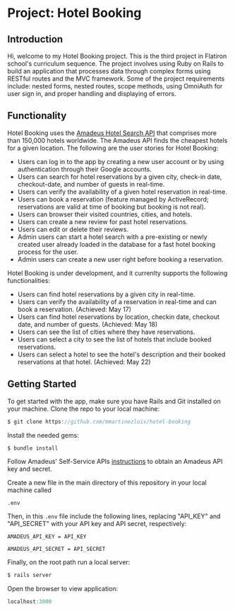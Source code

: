 # Project: Hotel Booking

## Introduction
Hi, welcome to my Hotel Booking project. This is the third project in Flatiron school's curriculum sequence. The project involves using Ruby on Rails to build an application that processes data through complex forms using RESTful routes and the MVC framework. Some of the project requirements include: nested forms, nested routes, scope methods, using OmniAuth for user sign in, and proper handling and displaying of errors. 

## Functionality
Hotel Booking uses the [Amadeus Hotel Search API](https://developers.amadeus.com/self-service/category/hotel/api-doc/hotel-search) that comprises more than 150,000 hotels worldwide. The Amadeus API finds the cheapest hotels for a given location. The following are the user stories for Hotel Booking:

* Users can log in to the app by creating a new user account or by using authentication through their Google accounts.
* Users can search for hotel reservations by a given city, check-in date, checkout-date, and number of guests in real-time.
* Users can verify the availability of a given hotel reservation in real-time.
* Users can book a reservation (feature managed by ActiveRecord; reservations are valid at time of booking but booking is not real). 
* Users can browser their visited countries, cities, and hotels.
* Users can create a new review for past hotel reservations.
* Users can edit or delete their reviews.
* Admin users can start a hotel search with a pre-existing or newly created user already loaded in the database for a fast hotel booking process for the user.
* Admin users can create a new user right before booking a reservation.

Hotel Booking is under development, and it currenlty supports the following functionalities:
* Users can find hotel reservations by a given city in real-time. 
* Users can verify the availability of a reservation in real-time and can book a reservation. (Achieved: May 17)
* Users can find hotel reservations by location, checkin date, checkout date, and number of guests. (Achieved: May 18)
* Users can see the list of cities where they have reservations.
* Users can select a city to see the list of hotels that include booked reservations.
* Users can select a hotel to see the hotel's description and their booked reservations at that hotel. (Achieved: May 22)

## Getting Started
To get started with the app, make sure you have Rails and Git installed on your machine. Clone the repo to your local machine:
``` javascript
$ git clone https://github.com/mmartinezluis/hotel-booking
```

Install the needed gems:
``` javascript
$ bundle install
```

Follow Amadeus' Self-Service APIs [instructions](https://developers.amadeus.com/get-started/get-started-with-self-service-apis-335) to obtain an Amadeus API key and secret.

Create a new file in the main directory of this repository in your local machine called

```
.env
```

Then, in this `.env` file include the following lines, replacing "API_KEY" and "API_SECRET" with your API key and API secret, respectively:

```
AMADEUS_API_KEY = API_KEY

AMADEUS_API_SECRET = API_SECRET
```

Finally, on the root path run a local server:
``` javascript
$ rails server
```
Open the browser to view application:
```javascript
localhost:3000
```



